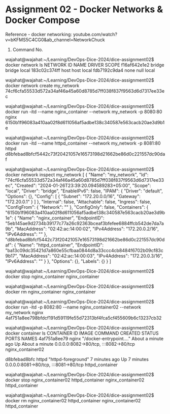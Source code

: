 
# Assignment 02 - Docker Networks & Docker Compose

Reference - docker networking: youtube.com/watch?v=bKFMS5C4CG0&ab_channel=NetworkChuck

1) Command No. 


wajahat@wajahat:~/Learning/DevOps-Dice-2024/dice-assignment02$ docker network ls
NETWORK ID     NAME      DRIVER    SCOPE
f16af642e1e2   bridge    bridge    local
183c02c374ff   host      host      local
fdb7192c9da4   none      null      local

wajahat@wajahat:~/Learning/DevOps-Dice-2024/dice-assignment02$ docker network create my_network 
74cf6cfa55533d572a34af46a45a60d8785d7ff038f837f9563d6d7317ee33ec

wajahat@wajahat:~/Learning/DevOps-Dice-2024/dice-assignment02$ docker run -itd --name nginx_container --network my_network -p 8080:80 nginx
6150b1f96083a410aa02f8d611056af5adbe138c340587e563cacb20ae3d9b1e

wajahat@wajahat:~/Learning/DevOps-Dice-2024/dice-assignment02$ docker run -itd --name httpd_container --network my_network -p 8081:80 httpd
d8bfebad8bfcf5442c73f20421057e16573198d21662be86d0c221557dc90daf

wajahat@wajahat:~/Learning/DevOps-Dice-2024/dice-assignment02$ docker network inspect my_network 
[
    {
        "Name": "my_network",
        "Id": "74cf6cfa55533d572a34af46a45a60d8785d7ff038f837f9563d6d7317ee33ec",
        "Created": "2024-01-26T23:39:20.094589283+05:00",
        "Scope": "local",
        "Driver": "bridge",
        "EnableIPv6": false,
        "IPAM": {
            "Driver": "default",
            "Options": {},
            "Config": [
                {
                    "Subnet": "172.20.0.0/16",
                    "Gateway": "172.20.0.1"
                }
            ]
        },
        "Internal": false,
        "Attachable": false,
        "Ingress": false,
        "ConfigFrom": {
            "Network": ""
        },
        "ConfigOnly": false,
        "Containers": {
            "6150b1f96083a410aa02f8d611056af5adbe138c340587e563cacb20ae3d9b1e": {
                "Name": "nginx_container",
                "EndpointID": "5eb145ae9d2734b39177c77a26c92363bceaf3bfefee6884ffcb542de7da7a9b",
                "MacAddress": "02:42:ac:14:00:02",
                "IPv4Address": "172.20.0.2/16",
                "IPv6Address": ""
            },
            "d8bfebad8bfcf5442c73f20421057e16573198d21662be86d0c221557dc90daf": {
                "Name": "httpd_container",
                "EndpointID": "ba13c09dc35421d7a860e55cfbaa0844d8a33ccc4cb8484f6702b09cf83c9b17",
                "MacAddress": "02:42:ac:14:00:03",
                "IPv4Address": "172.20.0.3/16",
                "IPv6Address": ""
            }
        },
        "Options": {},
        "Labels": {}
    }
]


wajahat@wajahat:~/Learning/DevOps-Dice-2024/dice-assignment02$ docker stop nginx_container 
nginx_container

wajahat@wajahat:~/Learning/DevOps-Dice-2024/dice-assignment02$ docker rm nginx_container 
nginx_container

wajahat@wajahat:~/Learning/DevOps-Dice-2024/dice-assignment02$ docker run -itd -p 8082:80 --name nginx_container02 --network my_network nginx
4af751a8ee798bfdcf191d59119fe55d72313bf4fca5cf455609b6c13237cb32

wajahat@wajahat:~/Learning/DevOps-Dice-2024/dice-assignment02$ docker container ls
CONTAINER ID   IMAGE     COMMAND                  CREATED              STATUS              PORTS                                   NAMES
4af751a8ee79   nginx     "/docker-entrypoint.…"   About a minute ago   Up About a minute   0.0.0.0:8082->80/tcp, :::8082->80/tcp   nginx_container02

d8bfebad8bfc   httpd     "httpd-foreground"       7 minutes ago        Up 7 minutes        0.0.0.0:8081->80/tcp, :::8081->80/tcp   httpd_container



wajahat@wajahat:~/Learning/DevOps-Dice-2024/dice-assignment02$ docker stop nginx_container02 httpd_container 
nginx_container02
httpd_container


wajahat@wajahat:~/Learning/DevOps-Dice-2024/dice-assignment02$ docker rm nginx_container02 httpd_container 
nginx_container02
httpd_container


